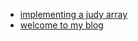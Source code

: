 - [implementing a judy array](https://tr00.github.io/2022/12/05/implementing-a-judy-array.html)
- [welcome to my blog](https://tr00.github.io/2022/12/05/welcome-to-my-blog.html)
